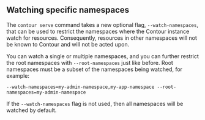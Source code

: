 ## Watching specific namespaces

The `contour serve` command takes a new optional flag, `--watch-namespaces`, that can
be used to restrict the namespaces where the Contour instance watch for resources.
Consequently, resources in other namespaces will not be known to Contour and will not
be acted upon.

You can watch a single or multiple namespaces, and you can further restrict the root
namespaces with `--root-namespaces` just like before. Root namespaces must be a subset
of the namespaces being watched, for example:

`--watch-namespaces=my-admin-namespace,my-app-namespace --root-namespaces=my-admin-namespace`

If the `--watch-namespaces` flag is not used, then all namespaces will be watched by default.
